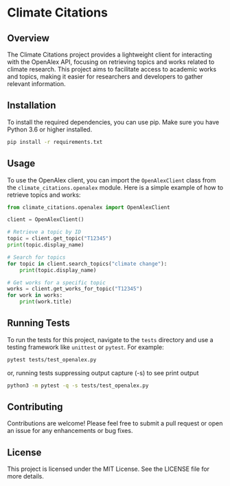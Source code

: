 # Climate Citations

## Overview
The Climate Citations project provides a lightweight client for interacting with the OpenAlex API, focusing on retrieving topics and works related to climate research. This project aims to facilitate access to academic works and topics, making it easier for researchers and developers to gather relevant information.

## Installation
To install the required dependencies, you can use pip. Make sure you have Python 3.6 or higher installed.

```bash
pip install -r requirements.txt
```

## Usage
To use the OpenAlex client, you can import the `OpenAlexClient` class from the `climate_citations.openalex` module. Here is a simple example of how to retrieve topics and works:

```python
from climate_citations.openalex import OpenAlexClient

client = OpenAlexClient()

# Retrieve a topic by ID
topic = client.get_topic("T12345")
print(topic.display_name)

# Search for topics
for topic in client.search_topics("climate change"):
    print(topic.display_name)

# Get works for a specific topic
works = client.get_works_for_topic("T12345")
for work in works:
    print(work.title)
```

## Running Tests
To run the tests for this project, navigate to the `tests` directory and use a testing framework like `unittest` or `pytest`. For example:

```bash
pytest tests/test_openalex.py
```
or, running tests suppressing output capture (-s) to see print output  
```bash
python3 -m pytest -q -s tests/test_openalex.py
``` 
## Contributing
Contributions are welcome! Please feel free to submit a pull request or open an issue for any enhancements or bug fixes.

## License
This project is licensed under the MIT License. See the LICENSE file for more details.
